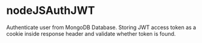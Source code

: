 # nodeJSAuthJWT
Authenticate user from MongoDB Database. Storing JWT access token as a cookie inside response header and validate whether token is found.
